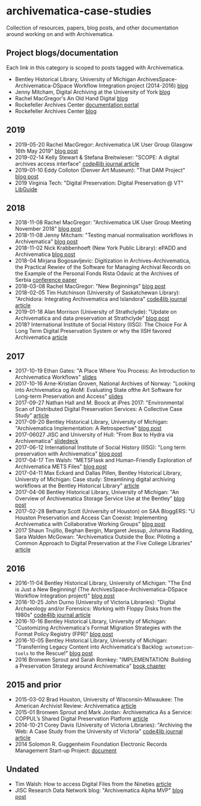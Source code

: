 # archivematica-case-studies

Collection of resources, papers, blog posts, and other documentation around working on and with Archivematica.

## Project blogs/documentation

Each link in this category is scoped to posts tagged with Archivematica.

- Bentley Historical Library, University of Michigan ArchivesSpace-Archivematica-DSpace Workflow Integration project (2014-2016) [blog](http://archival-integration.blogspot.com/search/label/Archivematica)
- Jenny Mitcham, Digital Archiving at the University of York [blog](http://digital-archiving.blogspot.com/search/label/archivematica)
- Rachel MacGregor's An Old Hand Digital [blog](https://anoldhanddigital.wordpress.com/tag/archivematica/)
- Rockefeller Archives Center [documentation portal](https://docs.rockarch.org/search/?q=archivematica)
- Rockefeller Archives Center [blog](https://blog.rockarch.org/tags#Archivematica)


## 2019

- 2019-05-20 Rachel MacGregor: Archivematica UK User Group Glasgow 16th May 2019" [blog post](https://anoldhanddigital.wordpress.com/2019/05/20/archivematica-uk-user-group-glasgow-16th-may-2019/)
- 2019-02-14 Kelly Stewart & Stefana Breitwieser: "SCOPE: A digital archives access interface" [code4lib journal article](https://journal.code4lib.org/articles/14283)
- 2019-01-10 Eddy Colloton (Denver Art Museum): "That DAM Project" [blog post](http://eddycolloton.com/blog/2019/1/10/that-dam-project)
- 2019 Virginia Tech: "Digital Preservation: Digital Preservation @ VT" [LibGuide](https://guides.lib.vt.edu/digipres/vtechdigipres)


## 2018

- 2018-11-08 Rachel MacGregor: "Archivematica UK User Group Meeting November 2018" [blog post](https://anoldhanddigital.wordpress.com/2018/11/08/archivematica-uk-user-group-meeting-november-2018/)
- 2018-11-08 Jenny Mitcham: "Testing manual normalisation workflows in Archivematica" [blog post](http://digital-archiving.blogspot.com/2018/11/testing-manual-normalisation-workflows.html)
- 2018-11-02 Nick Krabbenhoeft (New York Public Library): ePADD and Archivematica [blog post](https://nypl.github.io/digpres/2018/11/02/epadd-and-archivematica.html)
- 2018-04 Mirjana Bogosavljevic: Digitization in Archives-Archivematica, the Practical Rewiev of  the Software for Managing Archival Records on the Example of the Personal Fonds Rista Odavic at the Archives of Serbia [conference paper](resources/digitization-in-archives-archivematica.doc)
- 2018-03-08 Rachel MacGregor: "New Beginnings" [blog post](https://anoldhanddigital.wordpress.com/2018/08/03/new-beginnings/)
- 2018-02-05 Tim Hutchinson (University of Saskatchewan Library): "Archidora: Integrating Archivematica and Islandora" [code4lib journal article](http://journal.code4lib.org/articles/13150)
- 2019-01-18 Alan Morrison (University of Strathclyde): "Update on Archivematica and data preservation at Strathclyde" [blog post](https://strathoa.tumblr.com/post/182107753375/update-on-archivematica-and-data-preservation-at)
- 2018? International Institute of Social History (IISG): The Choice For A Long Term Digital Preservation System or why the IISH favored Archivematica [article](https://technodocbox.com/Databases/70907755-The-choice-for-a-long-term-digital-preservation-system-or-why-the-iish-favored-archivematica.html)

## 2017

- 2017-10-19 Ethan Gates: "A Place Where You Process: An Introduction to Archivematica Workflows" [slides](https://ethan-gates.com/files/Archivematica_Workshop_2017.pdf)
- 2017-10-16 Arne-Kristian Groven, National Archives of Norway: "Looking into Archivematica og AtoM: Evaluating State ofthe Art Software for Long-term Preservation and Access" [slides](resources/W9_Arne_Kristian_Groven_Archivematica_AtoM.pdf)
- 2017-09-27 Nathan Hall and M. Boock at iPres 2017: "Environmental Scan of Distributed Digital Preservation Services: A Collective Case Study" [article](resources/Hall-Boock_Environmental-Scan-of-Distributed-Digital-Preservation-Services.pdf)
- 2017-09-20 Bentley Historical Library, University of Michigan: "Archivematica Implementation: A Retrospective" [blog post](http://archival-integration.blogspot.com/2017/09/archivematica-implementation.html)
- 2017-06027 JISC and University of Hull: "From Box to Hydra via Archivematica" [slidedeck](https://www.slideshare.net/JiscRDM/from-box-to-hydra-via-archivematica)
- 2017-06-12 International Institute of Social History (IISG): "Long term preservation with Archivematica" [blog post](https://iisg.amsterdam/en/collections/managing/long-term-preservation-archivematica)
- 2017-04-17 Tim Walsh: "METSFlask and Human-Friendly Exploration of Archivematica METS Files" [blog post](https://www.bitarchivist.net/blog/2017-04-17-metsflask/)
- 2017-04-11 Max Eckard and Dallas Pillen, Bentley Historical Library, Universty of Michigan: Case study: Streamlining digital archiving workflows at the Bentley Historical Library" [article](resources/Eckard-Pillen_Streamlining-Digital-Archiving-Workflows.pdf)
- 2017-04-06 Bentley Historical Library, University of Michigan: "An Overview of Archivematica Storage Service Use at the Bentley" [blog post](http://archival-integration.blogspot.com/2017/04/an-overview-of-archivematica-storage.html)
- 2017-02-28 Bethany Scott (University of Houston) on SAA BloggERS: "U Houston Preservation and Access Can Coexist: Implementing Archivematica with Collaborative Working Groups" [blog post](https://saaers.wordpress.com/2017/02/28/preservation-and-access-can-coexist-implementing-archivematica-with-collaborative-working-groups/)
- 2017 Shaun Trujillo, Beghan Bergin, Margaret Jessup, Johanna Radding, Sara Walden McGowan: "Archivematica Outside the Box: Piloting a Common Approach to Digital Preservation at the Five College Libraries" [article](resources/Archivematica_Outside_the_Box.pdf)
## 2016

- 2016-11-04 Bentley Historical Library, University of Michigan: "The End is Just a New Beginning! (The ArchivesSpace-Archivematica-DSpace Workflow Integration project)" [blog post](http://archival-integration.blogspot.com/2016/11/the-end-is-just-new-beginning.html)
- 2016-10-25 John Durno (University of Victoria Libraries): "Digital Archaeology and/or Forensics: Working with Floppy Disks from the 1980s" [code4lib journal article](https://journal.code4lib.org/articles/11986)
- 2016-10-16 Bentley Historical Library, University of Michigan: "Customizing Archivematica's Format Migration Strategies with the Format Policy Registry (FPR)" [blog post](http://archival-integration.blogspot.com/2016/10/customizing-archivematicas-format.html)
- 2016-10-05 Bentley Historical Library, University of Michigan: "Transferring Legacy Content into Archivematica's Backlog: `automation-tools` to the Rescue!" [blog post](http://archival-integration.blogspot.com/2016/10/transferring-legacy-content-into.html)
- 2016 Bronwen Sprout and Sarah Romkey: "IMPLEMENTATION: Building a Preservation Strategy around Archivematica" [book chapter](https://books.google.ca/books/about/Building_Trustworthy_Digital_Repositorie.html?id=I0V5DAAAQBAJ&printsec=frontcover&source=kp_read_button&redir_esc=y#v=onepage&q&f=false)

## 2015 and prior

- 2015-03-02 Brad Houston, University of Wisconsin-Milwaukee: The American Archivist Review: Archivematica [article](https://reviews.americanarchivist.org/2016/07/02/archivematica/)
- 2015-01 Bronwen Sprout and Mark Jordan: Archivematica As a Service: COPPUL’s Shared Digital Preservation Platform [article](resource/archivematica-as-a-service-coppul.pdf)
- 2014-10-21 Corey Davis (University of Victoria Libraries): "Archiving the Web: A Case Study from the University of Victoria" [code4lib journal article](https://journal.code4lib.org/articles/10015)
- 2014 Solomon R. Guggenheim Foundation Electronic Records Management Start-up Project: [document](resources/guggenheim-library-archives-preservation-and-access-formats-2014.pdf)


## Undated

- Tim Walsh: How to access Digital Files from the Nineties [article](https://www.cca.qc.ca/en/issues/3/technology-sometimes-falls-short/49023/how-to-access-digital-files-from-the-nineties)
- JISC Research Data Network blog: "Archivematica Alpha MVP" [blog post](https://research-data-network.readme.io/docs/archivematica-alpha-mvp)

